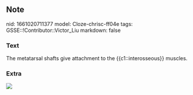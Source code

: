 ## Note
nid: 1661020711377
model: Cloze-chrisc-ff04e
tags: GSSE::!Contributor::Victor_Liu
markdown: false

### Text
The metatarsal shafts give attachment to the {{c1::interosseous}} muscles.

### Extra
<img src="Dorsal-Interossei-Foot.jpg">
